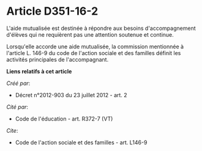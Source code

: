 # Article D351-16-2

L'aide mutualisée est destinée à répondre aux besoins d'accompagnement d'élèves qui ne requièrent pas une attention soutenue
et continue. 

Lorsqu'elle accorde une aide mutualisée, la commission mentionnée à l'article L. 146-9 du code de l'action sociale et des
familles définit les activités principales de l'accompagnant.

**Liens relatifs à cet article**

_Créé par_:

  - Décret n°2012-903 du 23 juillet 2012 - art. 2

_Cité par_:

  - Code de l'éducation - art. R372-7 (VT)

_Cite_:

  - Code de l'action sociale et des familles - art. L146-9
